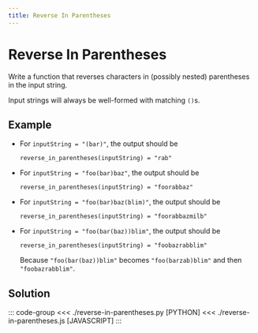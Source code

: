```yaml
---
title: Reverse In Parentheses
---
```


# Reverse In Parentheses

Write a function that reverses characters in (possibly nested) parentheses in the input string.

Input strings will always be well-formed with matching `()`s.

## Example

- For `inputString = "(bar)"`, the output should be

  ```
  reverse_in_parentheses(inputString) = "rab"
  ```

- For `inputString = "foo(bar)baz"`, the output should be

  ```:no-line-numbers
  reverse_in_parentheses(inputString) = "foorabbaz"
  ```

- For `inputString = "foo(bar)baz(blim)"`, the output should be

  ```:no-line-numbers
  reverse_in_parentheses(inputString) = "foorabbazmilb"
  ```

- For `inputString = "foo(bar(baz))blim"`, the output should be

  ```:no-line-numbers
  reverse_in_parentheses(inputString) = "foobazrabblim"
  ```

  Because `"foo(bar(baz))blim"` becomes `"foo(barzab)blim"` and then `"foobazrabblim"`.

## Solution

::: code-group
<<< ./reverse-in-parentheses.py [PYTHON]
<<< ./reverse-in-parentheses.js [JAVASCRIPT]
:::
